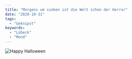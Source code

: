 ```yaml
---
title: "Morgens um sieben ist die Welt schon der Horror"
date: "2020-10-31"
tags:
  - "Geknipst"
keywords:
  - "Lübeck"
  - "Mond"
---
```


![Happy Halloween](/images/img_0283-768x1024.jpg)
